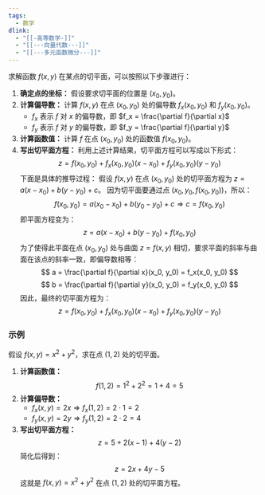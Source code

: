 ```yaml
---
tags:
  - 数学
dlink:
  - "[[-高等数学-]]"
  - "[[---向量代数---]]"
  - "[[---多元函数微分---]]"
---
```

求解函数 $f(x, y)$ 在某点的切平面，可以按照以下步骤进行：
1. **确定点的坐标：** 假设要求切平面的位置是 $(x_0, y_0)$。
2. **计算偏导数：** 计算 $f(x, y)$ 在点 $(x_0, y_0)$ 处的偏导数 $f_x(x_0, y_0)$ 和 $f_y(x_0, y_0)$。
   - $f_x$ 表示 $f$ 对 $x$ 的偏导数，即 $f_x = \frac{\partial f}{\partial x}$
   - $f_y$ 表示 $f$ 对 $y$ 的偏导数，即 $f_y = \frac{\partial f}{\partial y}$
3. **计算函数值：** 计算 $f$ 在点 $(x_0, y_0)$ 处的函数值 $f(x_0, y_0)$。
4. **写出切平面方程：** 利用上述计算结果，切平面方程可以写成以下形式：
$$
z = f(x_0, y_0) + f_x(x_0, y_0)(x - x_0) + f_y(x_0, y_0)(y - y_0)
$$
下面是具体的推导过程：
假设 $f(x, y)$ 在点 $(x_0, y_0)$ 处的切平面方程为 $z = a(x - x_0) + b(y - y_0) + c$。
因为切平面要通过点 $(x_0, y_0, f(x_0, y_0))$，所以：
$$
f(x_0, y_0) = a(x_0 - x_0) + b(y_0 - y_0) + c \Rightarrow c = f(x_0, y_0)
$$
即平面方程变为：
$$
z = a(x - x_0) + b(y - y_0) + f(x_0, y_0)
$$
为了使得此平面在点 $(x_0, y_0)$ 处与曲面 $z = f(x, y)$ 相切，要求平面的斜率与曲面在该点的斜率一致，即偏导数相等：
$$
a = \frac{\partial f}{\partial x}(x_0, y_0) = f_x(x_0, y_0)
$$
$$
b = \frac{\partial f}{\partial y}(x_0, y_0) = f_y(x_0, y_0)
$$
因此，最终的切平面方程为：
$$
z = f(x_0, y_0) + f_x(x_0, y_0)(x - x_0) + f_y(x_0, y_0)(y - y_0)
$$
### 示例
假设 $f(x, y) = x^2 + y^2$，求在点 $(1, 2)$ 处的切平面。
1. **计算函数值：**
   $$
   f(1, 2) = 1^2 + 2^2 = 1 + 4 = 5
   $$
2. **计算偏导数：**
   - $f_x(x, y) = 2x \Rightarrow f_x(1, 2) = 2 \cdot 1 = 2$
   - $f_y(x, y) = 2y \Rightarrow f_y(1, 2) = 2 \cdot 2 = 4$
3. **写出切平面方程：**
   $$
   z = 5 + 2(x - 1) + 4(y - 2)
   $$
   简化后得到：
   $$
   z = 2x + 4y - 5
   $$
这就是 $f(x, y) = x^2 + y^2$ 在点 $(1, 2)$ 处的切平面方程。